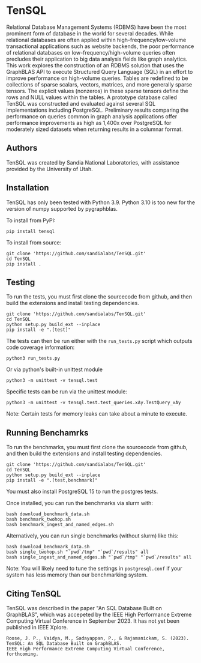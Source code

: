 # TenSQL
Relational Database Management Systems (RDBMS) have been the most prominent
form of database in the world for several decades. While relational databases
are often applied within high-frequency/low-volume transactional applications
such as website backends, the poor performance of relational databases on
low-frequency/high-volume queries often precludes their application to big data
analysis fields like graph analytics. This work explores the construction of an
RDBMS solution that uses the GraphBLAS API to execute Structured Query Language
(SQL) in an effort to improve performance on high-volume queries. Tables are
redefined to be collections of sparse scalars, vectors, matrices, and more
generally sparse tensors. The explicit values (nonzeros) in these sparse
tensors define the rows and NULL values within the tables. A prototype database
called TenSQL was constructed and evaluated against several SQL implementations
including PostgreSQL. Preliminary results comparing the performance on queries
common in graph analysis applications offer performance improvements as high as
1,400x over PostgreSQL for moderately sized datasets when returning results in
a columnar format.

## Authors
TenSQL was created by Sandia National Laboratories, with assistance provided by
the University of Utah.  

## Installation
TenSQL has only been tested with Python 3.9.  Python 3.10 is too new for the
version of numpy supported by pygraphblas.  

To install from PyPI:
```
pip install tensql
```

To install from source:
```
git clone 'https://github.com/sandialabs/TenSQL.git'
cd TenSQL
pip install .
```

## Testing
To run the tests, you must first clone the sourcecode from github, and then
build the extensions and install testing dependencies.
```
git clone 'https://github.com/sandialabs/TenSQL.git'
cd TenSQL
python setup.py build_ext --inplace
pip install -e ".[test]"
```

The tests can then be run either with the `run_tests.py` script which outputs
code coverage information:
```
python3 run_tests.py
```

Or via python's built-in unittest module
```
python3 -m unittest -v tensql.test
```

Specific tests can be run via the unittest module:
```
python3 -m unittest -v tensql.test.test_queries.xAy.TestQuery_xAy
```

Note: Certain tests for memory leaks can take about a minute to execute.

## Running Benchamrks
To run the benchmarks, you must first clone the sourcecode from github, and then
build the extensions and install testing dependencies.
```
git clone 'https://github.com/sandialabs/TenSQL.git'
cd TenSQL
python setup.py build_ext --inplace
pip install -e ".[test,benchmark]"
```

You must also install PostgreSQL 15 to run the postgres tests.

Once installed, you can run the benchmarks via slurm with:
```
bash download_benchmark_data.sh
bash benchmark_twohop.sh
bash benchmark_ingest_and_named_edges.sh
```

Alternatively, you can run single benchmarks (without slurm) like this:
```
bash download_benchmark_data.sh
bash single_twohop.sh "`pwd`/tmp" "`pwd`/results" all
bash single_ingest_and_named_edges.sh "`pwd`/tmp" "`pwd`/results" all
```

Note: You will likely need to tune the settings in `postgresql.conf` if your
system has less memory than our benchmarking system.

## Citing TenSQL
TenSQL was described in the paper "An SQL Database Built on GraphBLAS", which
was accepeted by the IEEE High Performance Extreme Computing Virtual Conference
in September 2023.  It has not yet been published in IEEE Xplore.
```
Roose, J. P., Vaidya, M., Sadayappan, P., & Rajamanickam, S. (2023). TenSQL: An SQL Database Built on GraphBLAS. 
IEEE High Performance Extreme Computing Virtual Conference, forthcoming.
```
